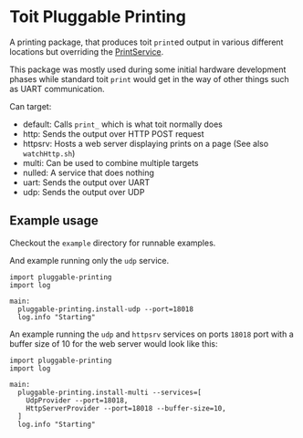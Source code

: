 # Toit Pluggable Printing

A printing package, that produces toit `print`ed output in various different locations but overriding the [PrintService](https://libs.toit.io/system/api/print/class-PrintService).

This package was mostly used during some initial hardware development phases while standard toit `print` would get in the way of other things such as UART communication.

Can target:
 - default: Calls `print_` which is what toit normally does
 - http: Sends the output over HTTP POST request
 - httpsrv: Hosts a web server displaying prints on a page (See also `watchHttp.sh`)
 - multi: Can be used to combine multiple targets
 - nulled: A service that does nothing
 - uart: Sends the output over UART
 - udp: Sends the output over UDP

## Example usage

Checkout the `example` directory for runnable examples.

And example running only the `udp` service.

```toit
import pluggable-printing
import log

main:
  pluggable-printing.install-udp --port=18018
  log.info "Starting"
```

An example running the `udp` and `httpsrv` services on ports `18018` port with a buffer size of 10 for the web server would look like this:

```toit
import pluggable-printing
import log

main:
  pluggable-printing.install-multi --services=[
    UdpProvider --port=18018,
    HttpServerProvider --port=18018 --buffer-size=10,
  ]
  log.info "Starting"
```